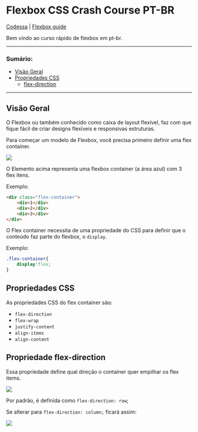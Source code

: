 # Flexbox CSS Crash Course PT-BR

[Codessa](http://codessa.com.br) | [Flexbox guide](https://www.w3schools.com/css/css3_flexbox.asp)

Bem vindo ao curso rápido de flexbox em pt-br.

------

### Sumário:

- [Visão Geral](#visão-geral)
- [Propriedades CSS](#propriedades-css)
  - [flex-direction](#propriedade-flex-direction)

------

## Visão Geral

O Flexbox ou também conhecido como caixa de layout flexível, faz com que fique fácil de criar designs flexíveis e responsivas estruturas. 

Para começar um modelo de Flexbox, você precisa primeiro definir uma flex container.

![](https://github.com/drelocatelli/crashCourses/blob/master/flexbox/images/1.PNG)

O Elemento acima representa uma flexbox container (a área azul) com 3 flex itens.

Exemplo:

```html
<div class="flex-container">
    <div>1</div>
    <div>2</div>
    <div>3</div>
</div>
```

O Flex container necessita de uma propriedade do CSS para definir que o conteúdo faz parte do flexbox, o `display`.

Exemplo:

```css
.flex-container{
    display:flex;
}
```

## Propriedades CSS

As propriedades CSS do flex container são:

- `flex-direction`
- `flex-wrap`
- `justify-content`
- `align-items`
- `align-content`

## Propriedade flex-direction

Essa propriedade define qual direção o container quer empilhar os flex items.

![](https://github.com/drelocatelli/crashCourses/blob/master/flexbox/images/2.PNG)

Por padrão, é definida como `flex-direction: row`;

Se alterar para `flex-direction: column;` ficará assim:

![](https://github.com/drelocatelli/crashCourses/blob/master/flexbox/images/3.PNG)
